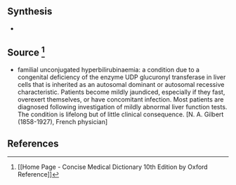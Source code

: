 ## Synthesis
- 
## Source [^1]
- familial unconjugated hyperbilirubinaemia: a condition due to a congenital deficiency of the enzyme UDP glucuronyl transferase in liver cells that is inherited as an autosomal dominant or autosomal recessive characteristic. Patients become mildly jaundiced, especially if they fast, overexert themselves, or have concomitant infection. Most patients are diagnosed following investigation of mildly abnormal liver function tests. The condition is lifelong but of little clinical consequence. \[N. A. Gilbert (1858-1927), French physician]
## References

[^1]: [[Home Page - Concise Medical Dictionary 10th Edition by Oxford Reference]]